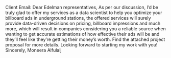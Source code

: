 Client Email:
Dear Edelman representatives,
As per our discussion, I’d be truly glad to offer my services as a data scientist to help you optimize your billboard ads in underground stations, the offered services will surely provide data-driven decisions on pricing, billboard impressions and much more, which will result in companies considering you a reliable source when wanting to get accurate estimations of how effective their ads will be and they’ll feel like they’re getting their money’s worth.
Find the attached project proposal for more details.
Looking forward to starting my work with you!
Sincerely,
Moneera Alfulaij
